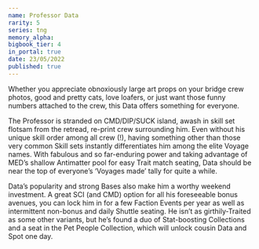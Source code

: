 ```yaml
---
name: Professor Data
rarity: 5
series: tng
memory_alpha:
bigbook_tier: 4
in_portal: true
date: 23/05/2022
published: true
---
```


Whether you appreciate obnoxiously large art props on your bridge crew photos, good and pretty cats, love loafers, or just want those funny numbers attached to the crew, this Data offers something for everyone. 

The Professor is stranded on CMD/DIP/SUCK island, awash in skill set flotsam from the retread, re-print crew surrounding him. Even without his unique skill order among all crew (!), having something other than those very common Skill sets instantly differentiates him among the elite Voyage names. With fabulous and so far-enduring power and taking advantage of MED’s shallow Antimatter pool for easy Trait match seating, Data should be near the top of everyone’s ‘Voyages made’ tally for quite a while. 

Data’s popularity and strong Bases also make him a worthy weekend investment. A great SCI (and CMD) option for all his foreseeable bonus avenues, you can lock him in for a few Faction Events per year as well as intermittent non-bonus and daily Shuttle seating. He isn’t as girthily-Traited as some other variants, but he’s found a duo of Stat-boosting Collections and a seat in the Pet People Collection, which will unlock cousin Data and Spot one day.
